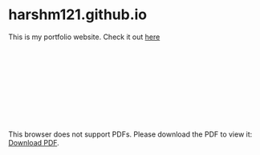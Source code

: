 # harshm121.github.io

This is my portfolio website. Check it out [here](http://harshm121.github.io)

<object data="https://drive.google.com/file/d/1h5tgCYdc4U5TrDaK2lxQlQCS9CrMsCJL/view?usp=sharing" type="application/pdf" width="700px" height="700px">
    <embed src="https://drive.google.com/file/d/1h5tgCYdc4U5TrDaK2lxQlQCS9CrMsCJL/view?usp=sharing">
        <p>This browser does not support PDFs. Please download the PDF to view it: <a href="https://drive.google.com/file/d/1h5tgCYdc4U5TrDaK2lxQlQCS9CrMsCJL/view?usp=sharing">Download PDF</a>.</p>
    </embed>
</object>